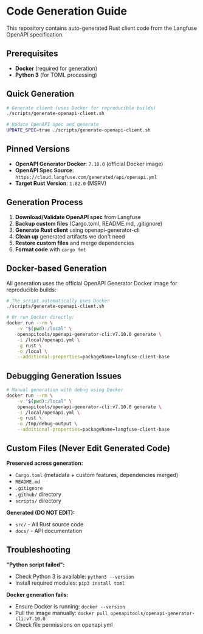 # Code Generation Guide

This repository contains auto-generated Rust client code from the Langfuse OpenAPI specification.

## Prerequisites

- **Docker** (required for generation)
- **Python 3** (for TOML processing)

## Quick Generation

```bash
# Generate client (uses Docker for reproducible builds)
./scripts/generate-openapi-client.sh

# Update OpenAPI spec and generate
UPDATE_SPEC=true ./scripts/generate-openapi-client.sh
```

## Pinned Versions

- **OpenAPI Generator Docker**: `7.10.0` (official Docker image)
- **OpenAPI Spec Source**: `https://cloud.langfuse.com/generated/api/openapi.yml`
- **Target Rust Version**: `1.82.0` (MSRV)

## Generation Process

1. **Download/Validate OpenAPI spec** from Langfuse
2. **Backup custom files** (Cargo.toml, README.md, .gitignore)
3. **Generate Rust client** using openapi-generator-cli
4. **Clean up** generated artifacts we don't need
5. **Restore custom files** and merge dependencies
6. **Format code** with `cargo fmt`

## Docker-based Generation

All generation uses the official OpenAPI Generator Docker image for reproducible builds:

```bash
# The script automatically uses Docker
./scripts/generate-openapi-client.sh

# Or run Docker directly:
docker run --rm \
    -v "$(pwd):/local" \
    openapitools/openapi-generator-cli:v7.10.0 generate \
    -i /local/openapi.yml \
    -g rust \
    -o /local \
    --additional-properties=packageName=langfuse-client-base
```

## Debugging Generation Issues

```bash
# Manual generation with debug using Docker
docker run --rm \
    -v "$(pwd):/local" \
    openapitools/openapi-generator-cli:v7.10.0 generate \
    -i /local/openapi.yml \
    -g rust \
    -o /tmp/debug-output \
    --additional-properties=packageName=langfuse-client-base
```

## Custom Files (Never Edit Generated Code)

**Preserved across generation:**
- `Cargo.toml` (metadata + custom features, dependencies merged)
- `README.md` 
- `.gitignore`
- `.github/` directory
- `scripts/` directory

**Generated (DO NOT EDIT):**
- `src/` - All Rust source code
- `docs/` - API documentation

## Troubleshooting

**"Python script failed":**
- Check Python 3 is available: `python3 --version`
- Install required modules: `pip3 install toml`

**Docker generation fails:**
- Ensure Docker is running: `docker --version`
- Pull the image manually: `docker pull openapitools/openapi-generator-cli:v7.10.0`
- Check file permissions on openapi.yml